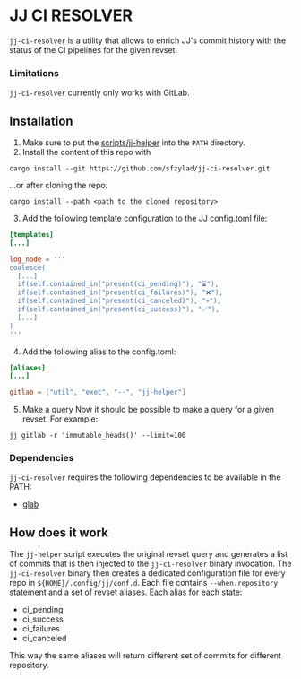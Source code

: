 # JJ CI RESOLVER

`jj-ci-resolver` is a utility that allows to enrich JJ's commit history with
the status of the CI pipelines for the given revset.

### Limitations

`jj-ci-resolver` currently only works with GitLab.


## Installation
1. Make sure to put the [scripts/jj-helper](./scripts/jj-helper) into the `PATH`
directory.
2. Install the content of this repo with
```shell
cargo install --git https://github.com/sfzylad/jj-ci-resolver.git
```

…or after cloning the repo:
```shell
cargo install --path <path to the cloned repository>
```

3. Add the following template configuration to the JJ config.toml file:
```toml
[templates]
[...]

log_node = '''
coalesce(
  [...]
  if(self.contained_in("present(ci_pending)"), "⌛"),
  if(self.contained_in("present(ci_failures)"), "❌"),
  if(self.contained_in("present(ci_canceled)"), "💀"),
  if(self.contained_in("present(ci_success)"), "✅"),
  [...]
)
'''
```

4. Add the following alias to the config.toml:
```toml
[aliases]
[...]

gitlab = ["util", "exec", "--", "jj-helper"]
```

5. Make a query
Now it should be possible to make a query for a given revset. For example:

```shell
jj gitlab -r 'immutable_heads()' --limit=100
```

### Dependencies
`jj-ci-resolver` requires the following dependencies to be available in the PATH:
- [glab](https://docs.gitlab.com/editor_extensions/gitlab_cli/)


## How does it work
The `jj-helper` script executes the original revset query and generates a list
of commits that is then injected to the `jj-ci-resolver` binary invocation. The
`jj-ci-resolver` binary then creates a dedicated configuration file for every
repo in `${HOME}/.config/jj/conf.d`. Each file contains `--when.repository`
statement and a set of revset aliases. Each alias for each state:
- ci_pending
- ci_success
- ci_failures
- ci_canceled

This way the same aliases will return different set of commits for different
repository.

